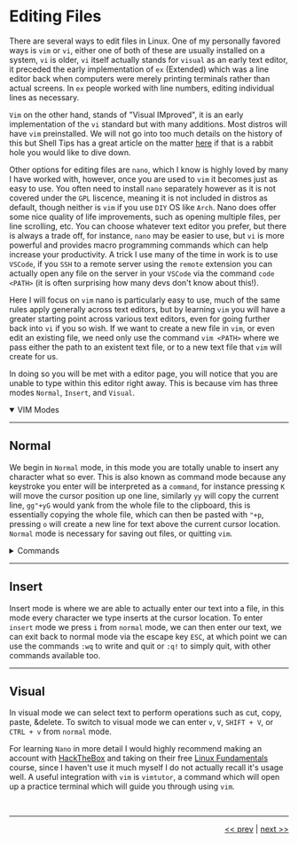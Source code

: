 # Editing Files

There are several ways to edit files in Linux. One of my personally favored ways is `vim` or `vi`, either one of both of these are usually installed on a system, `vi` is older, `vi` itself actually stands for `visual` as an early text editor, it preceded the early implementation of `ex` (Extended) which was a line editor back when computers were merely printing terminals rather than actual screens. In `ex` people worked with line numbers, editing individual lines as necessary.

`Vim` on the other hand, stands of "Visual IMproved", it is an early implementation of the `vi` standard but with many additions. Most distros will have `vim` preinstalled. We will not go into too much details on the history of this but Shell Tips has a great article on the matter [here](https://www.shell-tips.com/linux/vi-vs-vim/#gsc.tab=0) if that is a rabbit hole you would like to dive down.

Other options for editing files are `nano`, which I know is highly loved by many I have worked with, however, once you are used to `vim` it becomes just as easy to use. You often need to install `nano` separately however as it is not covered under the `GPL` liscence, meaning it is not included in distros as default, though neither is `vim` if you use `DIY` OS like `Arch`. Nano does offer some nice quality of life improvements, such as opening multiple files, per line scrolling, etc. You can choose whatever text editor you prefer, but there is always a trade off, for instance, `nano` may be easier to use, but `vi` is more powerful and provides macro programming commands which can help increase your productivity. A trick I use many of the time in work is to use `VSCode`, if you `SSH` to a remote server using the `remote` extension you can actually open any file on the server in your `VSCode` via the command `code <PATH>` (it is often surprising how many devs don't know about this!).

Here I will focus on `vim` nano is particularly easy to use, much of the same rules apply generally across text editors, but by learning `vim` you will have a greater starting point across various text editors, even for going further back into `vi` if you so wish. If we want to create a new file in `vim`, or even edit an existing file, we need only use the command `vim <PATH>` where we pass either the path to an existent text file, or to a new text file that `vim` will create for us.

In doing so you will be met with a editor page, you will notice that you are unable to type within this editor right away. This is because vim has three modes `Normal`, `Insert`, and `Visual`.

<details open>
<summary>VIM Modes</summary>

___

## Normal

We begin in `Normal` mode, in this mode you are totally unable to insert any character what so ever. This is also known as command mode because any keystroke you enter will be interpreted as a `command`, for instance pressing `K` will move the cursor position up one line, similarly `yy` will copy the current line, `gg"+yG` would yank from the whole file to the clipboard, this is essentially copying the whole file, which can then be pasted with `"+p`, pressing `o` will create a new line for text above the current cursor location. `Normal` mode is necessary for saving out files, or quitting `vim`.

<details>
<summary>Commands</summary>

| Command | Description |
| --- | --- |
| :w | write file to the disk |
| :q | quit without saving |
| :wq | write file to disk and quit |
| :q! | ignore warning and discard the change |
| :w filename | save the file as filename |
| :help | show help for VIM |
| j | move the cursor down one line |
| k | move the cursor position up one line |
| l | move the cursor to the bottom of the screen |
| 0 | move the cursor to the beginning of the line |
| $ | move the cursor to the end of the line |
| I | insert text at the beginning of the line |
| i | insert text before the current cursor location |
| a | insert text after the cursor location |
| o | create a new line for the text below the current cursor location |
| O | create a new line for text above current cursor location |
| CC | remove the whole line and start insert mode |
| s | remove the character under the cursor and start insert mode |
| r | replace the character under the cursor |
| y | copy the selected text to clipboard |
| yy | copy the current line |
| p | insert the text before the cursor |
| P | inert the text after the cursor |
| X | delete the character before the cursor |
| x | delete the character under the cursor |
| D | cut to the end of the line |
| dd | cut the current line |
| u | undo last change |
| Ctrl + R | redo |

</details>

___

## Insert

Insert mode is where we are able to actually enter our text into a file, in this mode every character we type inserts at the cursor location. To enter `insert` mode we press `i` from `normal` mode, we can then enter our text, we can exit back to normal mode via the escape key `ESC`, at which point we can use the commands `:wq` to write and quit or `:q!` to simply quit, with other commands available too.

___

## Visual

In visual mode we can select text to perform operations such as cut, copy, paste, &delete. To switch to visual mode we can enter `v`, `V`, `SHIFT + V`, or `CTRL + v` from `normal` mode.


</details>

For learning `Nano` in more detail I would highly recommend making an account with [HackTheBox](https://academy.hackthebox.com/module/18/section/93) and taking on their free [Linux Fundamentals](https://academy.hackthebox.com/module/18/section/93) course, since I haven't use it much myself I do not actually recall it's usage well. A useful integration with `vim` is `vimtutor`, a command which will open up a practice terminal which will guide you through using `vim`.

<br />

___

<div align="right">

[<< prev](./16_navigation.md) | [next >>]()
</div>